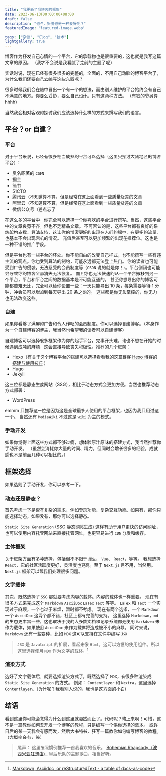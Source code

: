 ```yaml
---
title: "我更新了我博客的框架"
date: 2023-06-13T00:00:00+08:00
draft: false
description: "也许，折腾也是一种爱好呢？"
featuredImage: "featured-image.webp"

tags: ["杂谈", "Blog", "技术"]
lightgallery: true
---
```


<!--more-->

博客作为抒发自己心情的一个平台，它的承载物也是很重要的，这也就是我写这篇文章的原因。
（我才不会说是我看腻了之前的主题了呢）

实话时说，现在已经有很多很多的完整的，全面的，不用自己动脑的博客平台了，为什么我们还要自己去编写这些东西呢？

很多时候我们会在脑中冒出一个有一个的想法，而由别人维护的平台始终会有自己不满意的地方。你要么妥协，要么自己设计。只有这两种方法。
（有钱的爷另算 hhhh）

当然我会相对客观的探讨我们应该选择什么样的方式来撰写我们的语言。

## 平台？or 自建？

### 平台

对于平台来说，已经有很多相当成熟的平台可以选择（这里只探讨大陆地区的博客平台）：

* 臭名昭著的 `CSDN`
* 掘金
* 简书
* 51CTO
* 腾讯云（不知道算不算，但是经常在这上面看到一些质量极差的文章
* 阿里云（不知道算不算，但是经常在这上面看到一些质量极差的文章
* 微信公众号（差点忘了

在这么多的平台中，你完全可以选择一个你喜欢的平台进行撰写。当然，这些平台中的文章良莠不齐，但也不乏精品文章。
不可否认的是，这些平台都有良好的系统架构支撑、算法支持，这让你的博客更好的出现在人们的眼中，有更多的流量，也基本不会出现宕机的情况。
充值后甚至可以更加频繁的出现在推荐位。这也是一种不错的推广手段。

但是平台也有一些平台的坏处。你不能自由的改变自己样式，也不能撰写一些有违主流的观点。你也受到算法的制约，可能永远都无法登上热门。
你的读者也可能受到广告的侵袭，无法忍受的会员制度等（`CSDN` 说的就是你！）。平台倒闭也可能会导致你的博客全部消失无法恢复。
而且你也无法快速的从一个平台搬移到另一个平台，平台和平台之间的数据基本是不可能互通的。
甚至你想导出你的博客可能都苦难无比，完全可以给你设置一些：一天只能导出 10 条，每条需要等待 1 分钟，冲会员可以增加到每天导出
20 条之类的。
这些都是你无法掌控的，你无力也无法改变这些。

### 自建

如果你看够了满屏的广告和令人作呕的会员制度。你可以选择自建博客。（本身作为一个自建博客的博主，我当然也希望我的读者可以自建博客）

自建博客可以选择很多框架作为你的起手平台，完事开头难，谁也不想在开始的时候遇到成吨的麻烦，这会直接导致丧失积极性。推荐的几个框架：

* Hexo（有关于这个博客平台的搭建可以选择看看我的这篇博客 [Hexo 博客的搭建与使用技巧](../hexo-build-and-use) ）
* Hugo
* Jekyll

这三位都是静态生成网站（SSG），相比于动态方式会更加方便。当然也推荐动态方式部署：

* WordPress

emmm 只推荐这一位是因为这是全球最多人使用的平台框架，也因为我只用过这一个。
当然还有 `MediaWiki` 不过这是 `wiki` 为主的模式。

### 手动开发

如果你觉得上面这些方式都不够过瘾，想体验原汁原味的搭建方式，我当然推荐你手动开发。
（虽然会消耗你大量的时间、精力，但同时会增长很多的经验，成就感也不是前面几种可以相比的。）

## 框架选择

如果选则了手动开发，你可以参考一下。

### 动态还是静态？

首先考虑一下是否有复杂的需求，例如登录功能、复杂交互功能。如果有，那你只能选择动态，如果没有，那你可以选择静态。

`Static Site Generation` (SSG 静态网站生成) 这样有助于用户更快的访问网址，
也可以使用内容托管网站来直接托管网址，也更容易进行 `CDN` 分发和缓存。

### 主体框架

关于框架方面有多种选择，包括但不不限于 `原生`、 `Vue`、 `React`，等等。
我想选择 `React`，它的社区活跃度更好，灵活度也更高。至于 `Next.js` 用不用，当然用。 `Next.js` 框架可以帮我们处理很多问题。

### 文字载体

其次，既然选择了 `SSG` 那就要考虑内容的载体。内容的载体也一样重要。
现在有很多方式来完成这个 `Markdown` `AsciiDoc` `LaTex` `Text` 等等。
`LaTex` 和 `Text` 一个实现过于麻烦，一个也过于麻烦，暂时都不考虑。
现在有两个选择，一个 `Markdown` 一个 `AsciiDoc` 这两个都不错，社区上都有完善的支持。
这里选择 `Markdown`，`md` 的生态更丰富一些。这也取决于我的大多数文档和记录系统都是使用
`Markdown` 来作为载体，如果使用 `AsciiDoc` 来作为载体将造成被不小的麻烦。
同时来说， `Markdown` 还有一些变种，比如 `MDX` 这可以支持在文件中编写 `JSX`

> `JSX` 是 `JavaScript` 的扩展，看起来像 `Html`，这可以方便的使用组件。所以这里选择使用 `MDX` 作为文字的载体。[^1]

### 渲染方式

选好了文字载体后，就要选择渲染方式了，既然选择了 `MDX`，有很多种渲染成 `Static Site Generation` 的方式。
例如： `Contentlayer` 和  `Nextra`，这里选择 `Contentlayer`。（为什呢？我看别人说的，我也是这方面的小白）

## 结语

看到这里你可能会觉得为什么到这里就戛然而止了。代码呢？端上来啊！可惜，这不是一篇教你如何去开发一个博客的教程，只是编写一个供你选择的蓝本。
或许日后的某一天我会有感而发，然后大书特书，狂写一篇教你如何编写博客的教程。（大概率会有，笑）

> 尾声：
> 这里按照惯例推荐一首我喜欢的音乐。
> [Bohemian Rhapsody（波西米亚狂想曲）](https://www.youtube.com/watch?v=fJ9rUzIMcZQ)
> 皇后乐队的主题歌曲，相当好听。

[^1]: [Markdown, Asciidoc, or reStructuredText - a table of docs-as-code](https://www.dewanahmed.com/markdown-asciidoc-restructuredtext/)  